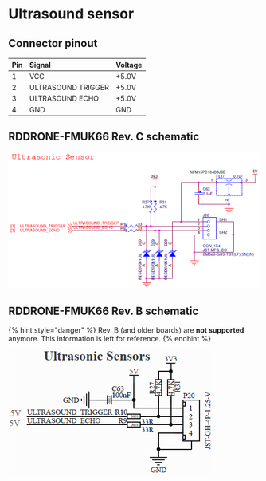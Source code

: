 # Ultrasound sensor

## Connector pinout

| Pin | Signal | Voltage |
| :--- | :--- | :--- |
| 1 | VCC | +5.0V |
| 2 | ULTRASOUND TRIGGER | +5.0V |
| 3 | ULTRASOUND ECHO | +5.0V |
| 4 | GND | GND |

## RDDRONE-FMUK66 Rev. C schematic

![](../../.gitbook/assets/c-usound.png)

## RDDRONE-FMUK66 Rev. B schematic

{% hint style="danger" %}
Rev. B \(and older boards\) are **not supported** anymore. This information is left for reference.
{% endhint %}

![](../../.gitbook/assets/usound%20%281%29.png)

